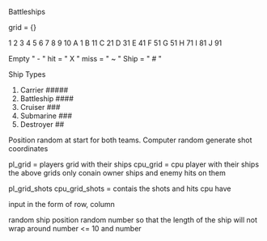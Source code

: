Battleships

grid = {}

  1 2 3 4 5 6 7 8 9 10
A 1
B 11
C 21
D 31
E 41
F 51
G 51
H 71
I 81
J 91

Empty " - "
hit = " X "
miss = " ~ "
Ship = " # "

Ship Types
1. Carrier #####
2. Battleship ####
3. Cruiser ###
4. Submarine ###
5. Destroyer ##

Position random at start for both teams.
Computer random generate shot coordinates

pl_grid = players grid with their ships
cpu_grid = cpu player with their ships
the above grids only conain owner ships and enemy hits on them

pl_grid_shots
cpu_grid_shots = contais the shots and hits cpu have

input in the form of row, column

random ship position
random number so that the length of the ship will not wrap around
number  <= 10 and number 
